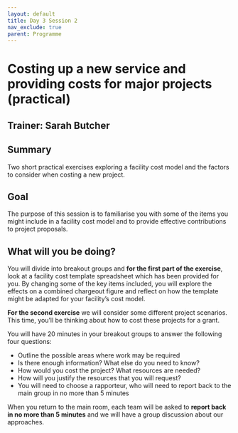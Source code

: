 ```yaml
---
layout: default
title: Day 3 Session 2
nav_exclude: true
parent: Programme
---
```


# Costing up a new service and providing costs for major projects (practical)

## Trainer: Sarah Butcher

## Summary
Two short practical exercises exploring a facility cost model and the factors to consider when costing a new project. 

## Goal
The purpose of this session is to familiarise you with some of the items you might include in a facility cost model and to provide effective contributions to project proposals.

## What will you be doing?
You will divide into breakout groups and **for the first part of the exercise**, look at a facility cost template spreadsheet which has been provided for you. By changing some of the key items included, you will explore the effects on a combined chargeout figure and reflect on how the template might be adapted for your facility’s cost model.

**For the second exercise** we will consider some different project scenarios. This time, you’ll be thinking about how to cost these projects for a grant.

You will have 20 minutes in your breakout groups to answer the following four questions:
- Outline the possible areas where work may be required
- Is there enough information? What else do you need to know?
- How would you cost the project? What resources are needed?
- How will you justify the resources that you will request?
- You will need to choose a rapporteur, who will need to report back to the main group in no more than 5 minutes

When you return to the main room, each team will be asked to **report back in no more than 5 minutes** and we will have a group discussion about our approaches.
